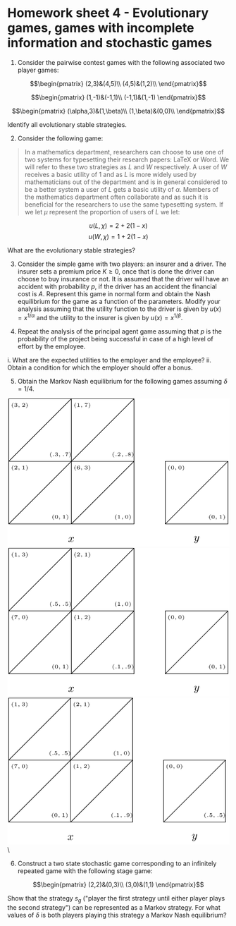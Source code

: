 # Homework sheet 4 - Evolutionary games, games with incomplete information and stochastic games


1. Consider the pairwise contest games with the following associated two player games:

$$\begin{pmatrix}
(2,3)&(4,5)\\
(4,5)&(1,2)\\
\end{pmatrix}$$

$$\begin{pmatrix}
(1,-1)&(-1,1)\\
(-1,1)&(1,-1)
\end{pmatrix}$$

$$\begin{pmatrix}
(\alpha,3)&(1,\beta)\\
(1,\beta)&(0,0)\\
\end{pmatrix}$$

Identify all evolutionary stable strategies.


2. Consider the following game:

> In a mathematics department, researchers can choose to use one of two systems for typesetting their research papers: LaTeX or Word. We will refer to these two strategies as $L$ and $W$ respectively. A user of $W$ receives a basic utility of 1 and as $L$ is more widely used by mathematicians out of the department and is in general considered to be a better system a user of $L$ gets a basic utility of $\alpha$. Members of the mathematics department often collaborate and as such it is beneficial for the researchers to use the same typesetting system. If we let $\mu$ represent the proportion of users of $L$ we let:

$$u(L,\chi)=2+2(1-x)$$
$$u(W,\chi)=1+2(1-x)$$

What are the evolutionary stable strategies?

3. Consider the simple game with two players: an insurer and a driver. The insurer sets a premium price $K\geq 0$, once that is done the driver can choose to buy insurance or not. It is assumed that the driver will have an accident with probability $p$, if the driver has an accident the financial cost is $A$. Represent this game in normal form and obtain the Nash equilibrium for the game as a function of the parameters. Modify your analysis assuming that the utility function to the driver is given by $u(x)=x^{1/\alpha}$ and the utility to the insurer is given by $u(x)=x^{1/\beta}$.

4. Repeat the analysis of the principal agent game assuming that $p$ is the probability of the project being successful in case of a high level of effort by the employee.

i. What are the expected utilities to the employer and the employee?
ii. Obtain a condition for which the employer should offer a bonus.

5. Obtain the Markov Nash equilibrium for the following games assuming $\delta=1/4$.

![](images/E04-img01.png)\
![](images/E04-img02.png)\
![](images/E04-img03.png)\

6. Construct a two state stochastic game corresponding to an infinitely repeated game with the following stage game:

$$\begin{pmatrix}
(2,2)&(0,3)\\
(3,0)&(1,1)
\end{pmatrix}$$

Show that the strategy $s_g$ ("player the first strategy until either player plays the second strategy") can be represented as a Markov strategy. For what values of $\delta$ is both players playing this strategy a Markov Nash equilibrium?
